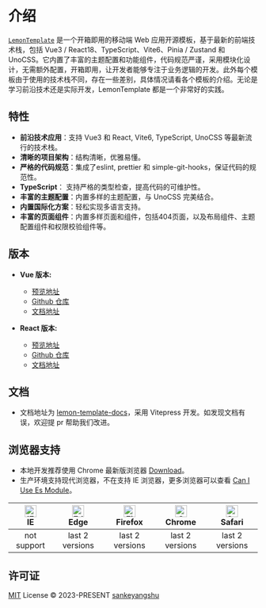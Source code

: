 # 介绍

[`LemonTemplate`](https://github.com/sankeyangshu/lemon-template-docs) 是一个开箱即用的移动端 Web 应用开源模板，基于最新的前端技术栈，包括 Vue3 / React18、TypeScript、Vite6、Pinia / Zustand 和 UnoCSS。它内置了丰富的主题配置和功能组件，代码规范严谨，采用模块化设计，无需额外配置，开箱即用，让开发者能够专注于业务逻辑的开发。此外每个模板由于使用的技术栈不同，存在一些差别，具体情况请看各个模板的介绍。无论是学习前沿技术还是实际开发，LemonTemplate 都是一个非常好的实践。

## 特性

- **前沿技术应用**：支持 Vue3 和 React, Vite6, TypeScript, UnoCSS 等最新流行的技术栈。
- **清晰的项目架构**：结构清晰，优雅易懂。
- **严格的代码规范**：集成了eslint, prettier 和 simple-git-hooks，保证代码的规范性。
- **TypeScript**： 支持严格的类型检查，提高代码的可维护性。
- **丰富的主题配置**：内置多样的主题配置，与 UnoCSS 完美结合。
- **内置国际化方案**：轻松实现多语言支持。
- **丰富的页面组件**：内置多样页面和组件，包括404页面，以及布局组件、主题配置组件和权限校验组件等。

## 版本

- **Vue 版本:**

  - [预览地址](https://lemon-template-vue.vercel.app)
  - [Github 仓库](https://github.com/sankeyangshu/lemon-template-vue)
  - [文档地址](../vue/index.md)

- **React 版本:**

  - [预览地址](https://lemon-template-react.vercel.app)
  - [Github 仓库](https://github.com/sankeyangshu/lemon-template-react)
  - [文档地址](../react/index.md)

## 文档

- 文档地址为 [lemon-template-docs](https://github.com/sankeyangshu/lemon-template-docs)，采用 Vitepress 开发。如发现文档有误，欢迎提 pr 帮助我们改进。

## 浏览器支持

- 本地开发推荐使用 Chrome 最新版浏览器 [Download](https://www.google.com/intl/zh-CN/chrome/)。
- 生产环境支持现代浏览器，不在支持 IE 浏览器，更多浏览器可以查看 [Can I Use Es Module](https://caniuse.com/?search=ESModule)。

| [<img src="https://i.imgtg.com/2023/04/11/8z7ot.png" alt=" IE" width="24px" height="24px" />](http://godban.github.io/browsers-support-badges/)</br>IE | [<img src="https://raw.githubusercontent.com/alrra/browser-logos/master/src/edge/edge_48x48.png" alt=" Edge" width="24px" height="24px" />](http://godban.github.io/browsers-support-badges/)</br>Edge | [<img src="https://raw.githubusercontent.com/alrra/browser-logos/master/src/firefox/firefox_48x48.png" alt="Firefox" width="24px" height="24px" />](http://godban.github.io/browsers-support-badges/)</br>Firefox | [<img src="https://raw.githubusercontent.com/alrra/browser-logos/master/src/chrome/chrome_48x48.png" alt="Chrome" width="24px" height="24px" />](http://godban.github.io/browsers-support-badges/)</br>Chrome | [<img src="https://raw.githubusercontent.com/alrra/browser-logos/master/src/safari/safari_48x48.png" alt="Safari" width="24px" height="24px" />](http://godban.github.io/browsers-support-badges/)</br>Safari |
| :----------------------------------------------------------------------------------------------------------------------------------------------------: | :----------------------------------------------------------------------------------------------------------------------------------------------------------------------------------------------------: | :---------------------------------------------------------------------------------------------------------------------------------------------------------------------------------------------------------------: | :-----------------------------------------------------------------------------------------------------------------------------------------------------------------------------------------------------------: | :-----------------------------------------------------------------------------------------------------------------------------------------------------------------------------------------------------------: |
|                                                                      not support                                                                       |                                                                                            last 2 versions                                                                                             |                                                                                                  last 2 versions                                                                                                  |                                                                                                last 2 versions                                                                                                |                                                                                                last 2 versions                                                                                                |

## 许可证

[MIT](./LICENSE) License © 2023-PRESENT [sankeyangshu](https://github.com/sankeyangshu)
